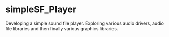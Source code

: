 simpleSF_Player
===============
Developing a simple sound file player. Exploring various audio drivers, audio file libraries and then finally various graphics libraries. 


